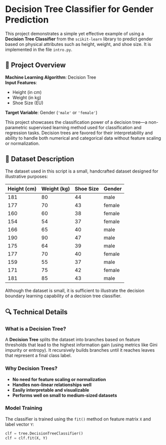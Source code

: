 # Decision Tree Classifier for Gender Prediction

This project demonstrates a simple yet effective example of using a **Decision Tree Classifier** from the `scikit-learn` library to predict gender based on physical attributes such as height, weight, and shoe size. It is implemented in the file `intro.py`.

## 🧠 Project Overview

**Machine Learning Algorithm**: Decision Tree  
**Input Features**:
- Height (in cm)
- Weight (in kg)
- Shoe Size (EU)

**Target Variable**: Gender (`'male'` or `'female'`)

This project showcases the classification power of a decision tree—a non-parametric supervised learning method used for classification and regression tasks. Decision trees are favored for their interpretability and ability to handle both numerical and categorical data without feature scaling or normalization.

## 🧪 Dataset Description

The dataset used in this script is a small, handcrafted dataset designed for illustrative purposes:

| Height (cm) | Weight (kg) | Shoe Size | Gender  |
|-------------|-------------|------------|----------|
| 181         | 80          | 44         | male     |
| 177         | 70          | 43         | female   |
| 160         | 60          | 38         | female   |
| 154         | 54          | 37         | female   |
| 166         | 65          | 40         | male     |
| 190         | 90          | 47         | male     |
| 175         | 64          | 39         | male     |
| 177         | 70          | 40         | female   |
| 159         | 55          | 37         | male     |
| 171         | 75          | 42         | female   |
| 181         | 85          | 43         | male     |

Although the dataset is small, it is sufficient to illustrate the decision boundary learning capability of a decision tree classifier.

## 🔍 Technical Details

### What is a Decision Tree?

A **Decision Tree** splits the dataset into branches based on feature thresholds that lead to the highest information gain (using metrics like Gini impurity or entropy). It recursively builds branches until it reaches leaves that represent a final class label.

### Why Decision Trees?

- **No need for feature scaling or normalization**
- **Handles non-linear relationships well**
- **Easily interpretable and visualizable**
- **Performs well on small to medium-sized datasets**

### Model Training

The classifier is trained using the `fit()` method on feature matrix `X` and label vector `Y`:

```python
clf = tree.DecisionTreeClassifier()
clf = clf.fit(X, Y)
